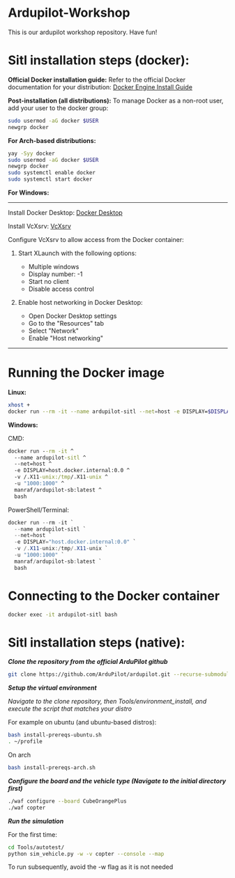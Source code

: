 # Ardupilot-Workshop
This is our ardupilot workshop repository. Have fun!

# Sitl installation steps (docker):

**Official Docker installation guide:**
Refer to the official Docker documentation for your distribution: [Docker Engine Install Guide](https://docs.docker.com/engine/install/)

**Post-installation (all distributions):**
To manage Docker as a non-root user, add your user to the docker group:
```bash
sudo usermod -aG docker $USER
newgrp docker
```

**For Arch-based distributions:**
```bash
yay -Syy docker
sudo usermod -aG docker $USER
newgrp docker
sudo systemctl enable docker
sudo systemctl start docker
```

**For Windows:**

---

Install Docker Desktop: [Docker Desktop](https://www.docker.com/products/docker-desktop/)

Install VcXsrv: [VcXsrv](https://sourceforge.net/projects/vcxsrv/)

Configure VcXsrv to allow access from the Docker container:
1. Start XLaunch with the following options:
   - Multiple windows
   - Display number: -1
   - Start no client
   - Disable access control

2. Enable host networking in Docker Desktop:
   - Open Docker Desktop settings
   - Go to the "Resources" tab
    - Select "Network"
    - Enable "Host networking"
---

# Running the Docker image

**Linux:**
```bash
xhost +
docker run --rm -it --name ardupilot-sitl --net=host -e DISPLAY=$DISPLAY -v /.X11-unix:/tmp/.X11-unix -u "$(id -u):$(id -g)" manraf/ardupilot-sb:latest bash
```

**Windows:**

CMD:
```cmd
docker run --rm -it ^
  --name ardupilot-sitl ^
  --net=host ^
  -e DISPLAY=host.docker.internal:0.0 ^
  -v /.X11-unix:/tmp/.X11-unix ^
  -u "1000:1000" ^
  manraf/ardupilot-sb:latest ^
  bash
```

PowerShell/Terminal:
```powershell
docker run --rm -it `
  --name ardupilot-sitl `
  --net=host `
  -e DISPLAY="host.docker.internal:0.0" `
  -v /.X11-unix:/tmp/.X11-unix `
  -u "1000:1000" `
  manraf/ardupilot-sb:latest `
  bash
```

# Connecting to the Docker container
```bash
docker exec -it ardupilot-sitl bash
```

# Sitl installation steps (native):

***Clone the repository from the official ArduPilot github***
```bash
git clone https://github.com/ArduPilot/ardupilot.git --recurse-submodules
```

***Setup the virtual environment***

*Navigate to the clone repository, then Tools/environment_install, and execute the script that matches your distro*

For example on ubuntu (and ubuntu-based distros):
```bash
bash install-prereqs-ubuntu.sh
. ~/profile
```
On arch
```bash
bash install-prereqs-arch.sh
```

***Configure the board and the vehicle type (Navigate to the initial directory first)***
```bash
./waf configure --board CubeOrangePlus
./waf copter
```

***Run the simulation***

For the first time:
```bash
cd Tools/autotest/
python sim_vehicle.py -w -v copter --console --map
```
To run subsequently, avoid the -w flag as it is not needed
